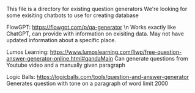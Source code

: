 This file is a directory for existing question generators 
We're looking for some exisiting chatbots to use for creating database

FlowGPT: https://flowgpt.com/p/qa-generator \n Works exactly like ChatGPT, can provide with information on exisiting data. May not have updated information about a specific place.

Lumos Learning: https://www.lumoslearning.com/llwp/free-question-answer-generator-online.html#qandaMain Can generate questions from Youtube video and a manually given paragraph

Logic Balls: https://logicballs.com/tools/question-and-answer-generator
Generates question with tone on a paragraph of word limit 2000

